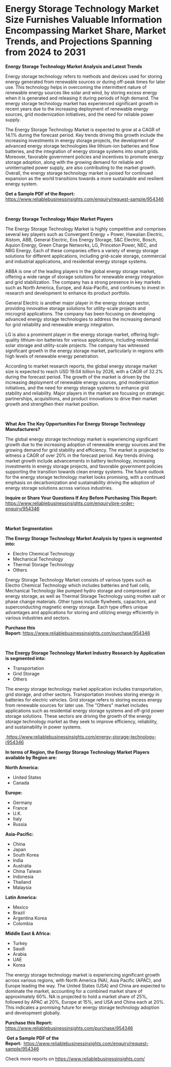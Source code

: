 <p><h1>Energy Storage Technology Market Size Furnishes Valuable Information Encompassing Market Share, Market Trends, and Projections Spanning from 2024 to 2031</h1></p><p><strong>Energy Storage Technology Market Analysis and Latest Trends</strong></p>
<p><p>Energy storage technology refers to methods and devices used for storing energy generated from renewable sources or during off-peak times for later use. This technology helps in overcoming the intermittent nature of renewable energy sources like solar and wind, by storing excess energy when it is generated and releasing it during periods of high demand. The energy storage technology market has experienced significant growth in recent years due to the increasing deployment of renewable energy sources, grid modernization initiatives, and the need for reliable power supply.</p><p>The Energy Storage Technology Market is expected to grow at a CAGR of 14.1% during the forecast period. Key trends driving this growth include the increasing investments in energy storage projects, the development of advanced energy storage technologies like lithium-ion batteries and flow batteries, and the integration of energy storage systems into smart grids. Moreover, favorable government policies and incentives to promote energy storage adoption, along with the growing demand for reliable and uninterrupted power supply, are also contributing to the market growth. Overall, the energy storage technology market is poised for continued expansion as the world transitions towards a more sustainable and resilient energy system.</p></p>
<p><strong>Get a Sample PDF of the Report:&nbsp;</strong> <a href="https://www.reliablebusinessinsights.com/enquiry/request-sample/954346">https://www.reliablebusinessinsights.com/enquiry/request-sample/954346</a></p>
<p>&nbsp;</p>
<p><strong>Energy Storage Technology Major Market Players</strong></p>
<p><p>The Energy Storage Technology Market is highly competitive and comprises several key players such as Convergent Energy + Power, Hawaiian Electric, Alstom, ABB, General Electric, Eos Energy Storage, S&C Electric, Bosch, Aquion Energy, Green Charge Networks, LG, Princeton Power, NEC, and NRG Energy. Each of these companies offers a variety of energy storage solutions for different applications, including grid-scale storage, commercial and industrial applications, and residential energy storage systems.</p><p>ABBA is one of the leading players in the global energy storage market, offering a wide range of storage solutions for renewable energy integration and grid stabilization. The company has a strong presence in key markets such as North America, Europe, and Asia-Pacific, and continues to invest in research and development to enhance its product portfolio.</p><p>General Electric is another major player in the energy storage sector, providing innovative storage solutions for utility-scale projects and microgrid applications. The company has been focusing on developing advanced energy storage technologies to address the increasing demand for grid reliability and renewable energy integration.</p><p>LG is also a prominent player in the energy storage market, offering high-quality lithium-ion batteries for various applications, including residential solar storage and utility-scale projects. The company has witnessed significant growth in the energy storage market, particularly in regions with high levels of renewable energy penetration.</p><p>According to market research reports, the global energy storage market size is expected to reach USD 19.04 billion by 2026, with a CAGR of 32.2% during the forecast period. The growth of the market is driven by the increasing deployment of renewable energy sources, grid modernization initiatives, and the need for energy storage systems to enhance grid stability and reliability. Major players in the market are focusing on strategic partnerships, acquisitions, and product innovations to drive their market growth and strengthen their market position.</p></p>
<p>&nbsp;</p>
<p><strong>What Are The Key Opportunities For Energy Storage Technology Manufacturers?</strong></p>
<p><p>The global energy storage technology market is experiencing significant growth due to the increasing adoption of renewable energy sources and the growing demand for grid stability and efficiency. The market is projected to witness a CAGR of over 20% in the forecast period. Key trends driving market growth include advancements in battery technology, increasing investments in energy storage projects, and favorable government policies supporting the transition towards clean energy systems. The future outlook for the energy storage technology market looks promising, with a continued emphasis on decarbonization and sustainability driving the adoption of energy storage solutions across various industries.</p></p>
<p><strong>Inquire or Share Your Questions If Any Before Purchasing This Report:</strong> <a href="https://www.reliablebusinessinsights.com/enquiry/pre-order-enquiry/954346">https://www.reliablebusinessinsights.com/enquiry/pre-order-enquiry/954346</a></p>
<p>&nbsp;</p>
<p><strong>Market Segmentation</strong></p>
<p><strong>The Energy Storage Technology Market Analysis by types is segmented into:</strong></p>
<p><ul><li>Electro Chemical Technology</li><li>Mechanical Technology</li><li>Thermal Storage Technology</li><li>Others</li></ul></p>
<p><p>Energy Storage Technology Market consists of various types such as Electro Chemical Technology which includes batteries and fuel cells, Mechanical Technology like pumped hydro storage and compressed air energy storage, as well as Thermal Storage Technology using molten salt or phase change materials. Other types include flywheels, capacitors, and superconducting magnetic energy storage. Each type offers unique advantages and applications for storing and utilizing energy efficiently in various industries and sectors.</p></p>
<p><strong>Purchase this Report:&nbsp;</strong><a href="https://www.reliablebusinessinsights.com/purchase/954346">https://www.reliablebusinessinsights.com/purchase/954346</a></p>
<p>&nbsp;</p>
<p><strong>The Energy Storage Technology Market Industry Research by Application is segmented into:</strong></p>
<p><ul><li>Transportation</li><li>Grid Storage</li><li>Others</li></ul></p>
<p><p>The energy storage technology market application includes transportation, grid storage, and other sectors. Transportation involves storing energy in batteries for electric vehicles. Grid storage refers to storing excess energy from renewable sources for later use. The "Others" market includes applications such as residential energy storage systems and off-grid power storage solutions. These sectors are driving the growth of the energy storage technology market as they seek to improve efficiency, reliability, and sustainability in power systems.</p></p>
<p><a href="https://www.reliablebusinessinsights.com/energy-storage-technology-r954346">&nbsp;https://www.reliablebusinessinsights.com/energy-storage-technology-r954346</a></p>
<p><strong>In terms of Region, the Energy Storage Technology Market Players available by Region are:</strong></p>
<p>
    <p> <strong> North America: </strong>
        <ul>
            <li>United States</li>
            <li>Canada</li>
        </ul>
        </p> 
    <p> <strong> Europe: </strong>
        <ul>
            <li>Germany</li>
            <li>France</li>
            <li>U.K.</li>
            <li>Italy</li>
            <li>Russia</li>
        </ul>
        </p> 
    <p> <strong> Asia-Pacific: </strong>
        <ul>
            <li>China</li>
            <li>Japan</li>
            <li>South Korea</li>
            <li>India</li>
            <li>Australia</li>
            <li>China Taiwan</li>
            <li>Indonesia</li>
            <li>Thailand</li>
            <li>Malaysia</li>
        </ul>
        </p> 
    <p> <strong> Latin America: </strong>
        <ul>
            <li>Mexico</li>
            <li>Brazil</li>
            <li>Argentina Korea</li>
            <li>Colombia</li>
        </ul>
        </p> 
    <p> <strong> Middle East & Africa: </strong>
        <ul>
            <li>Turkey</li>
            <li>Saudi</li>
            <li>Arabia</li>
            <li>UAE</li>
            <li>Korea</li>
        </ul>
    </p>
    </p>
<p><p>The energy storage technology market is experiencing significant growth across various regions, with North America (NA), Asia Pacific (APAC), and Europe leading the way. The United States (USA) and China are expected to dominate the market, accounting for a combined market share of approximately 60%. NA is projected to hold a market share of 25%, followed by APAC at 20%, Europe at 15%, and USA and China each at 20%. This indicates a promising future for energy storage technology adoption and development globally.</p></p>
<p><strong>Purchase this Report: </strong><a href="https://www.reliablebusinessinsights.com/purchase/954346">https://www.reliablebusinessinsights.com/purchase/954346</a></p>
<p>&nbsp;<strong>Get a Sample PDF of the Report:&nbsp;&nbsp;</strong><a href="https://www.reliablebusinessinsights.com/enquiry/request-sample/954346">https://www.reliablebusinessinsights.com/enquiry/request-sample/954346</a></p>
<p><strong></strong></p>
<p>Check more reports on <a href="https://www.reliablebusinessinsights.com/">https://www.reliablebusinessinsights.com/</a></p>